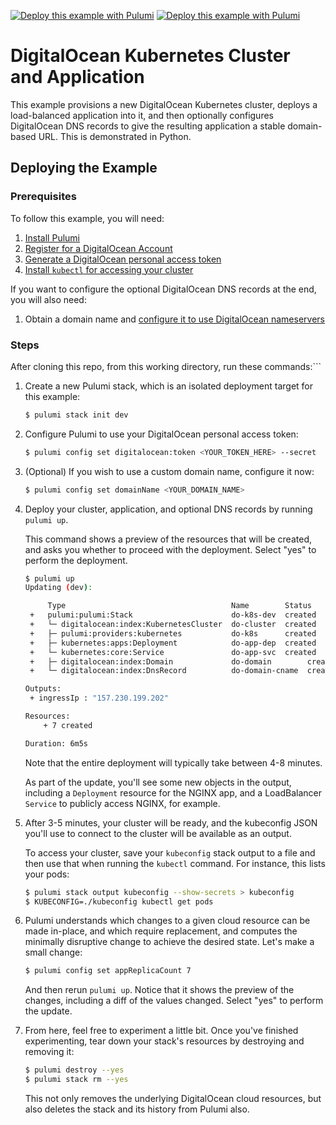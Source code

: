 [![Deploy this example with Pulumi](https://get.pulumi.com/new/button.svg)](https://app.pulumi.com/new?template=https://github.com/pulumi/examples/blob/master/digitalocean-py-k8s/README.md#gh-light-mode-only)
[![Deploy this example with Pulumi](https://get.pulumi.com/new/button-light.svg)](https://app.pulumi.com/new?template=https://github.com/pulumi/examples/blob/master/digitalocean-py-k8s/README.md#gh-dark-mode-only)

# DigitalOcean Kubernetes Cluster and Application

This example provisions a new DigitalOcean Kubernetes cluster, deploys a load-balanced application into it, and then optionally configures DigitalOcean DNS records to give the resulting application a stable domain-based URL. This is demonstrated in Python.

## Deploying the Example

### Prerequisites

To follow this example, you will need:

1. [Install Pulumi](https://www.pulumi.com/docs/get-started/install/)
1. [Register for a DigitalOcean Account](https://cloud.digitalocean.com/registrations/new)
1. [Generate a DigitalOcean personal access token](https://www.digitalocean.com/docs/api/create-personal-access-token/)
1. [Install `kubectl` for accessing your cluster](https://kubernetes.io/docs/tasks/tools/install-kubectl/)

If you want to configure the optional DigitalOcean DNS records at the end, you will also need:

1. Obtain a domain name and [configure it to use DigitalOcean nameservers](https://www.digitalocean.com/community/tutorials/how-to-point-to-digitalocean-nameservers-from-common-domain-registrars)

### Steps

After cloning this repo, from this working directory, run these commands:```

1. Create a new Pulumi stack, which is an isolated deployment target for this example:

    ```bash
    $ pulumi stack init dev
    ```

1. Configure Pulumi to use your DigitalOcean personal access token:

    ```bash
    $ pulumi config set digitalocean:token <YOUR_TOKEN_HERE> --secret
    ```

1. (Optional) If you wish to use a custom domain name, configure it now:

    ```bash
    $ pulumi config set domainName <YOUR_DOMAIN_NAME>
    ```

1. Deploy your cluster, application, and optional DNS records by running `pulumi up`.

   This command shows a preview of the resources that will be created, and asks you whether to proceed with the deployment. Select "yes" to perform the deployment.

    ```bash
    $ pulumi up
    Updating (dev):

         Type                                     Name        Status
     +   pulumi:pulumi:Stack                      do-k8s-dev  created
     +   └─ digitalocean:index:KubernetesCluster  do-cluster  created
     +   ├─ pulumi:providers:kubernetes           do-k8s      created
     +   ├─ kubernetes:apps:Deployment            do-app-dep  created
     +   └─ kubernetes:core:Service               do-app-svc  created
     +   ├─ digitalocean:index:Domain             do-domain        created
     +   └─ digitalocean:index:DnsRecord          do-domain-cname  created

    Outputs:
     + ingressIp : "157.230.199.202"

    Resources:
        + 7 created

    Duration: 6m5s
    ```

   Note that the entire deployment will typically take between 4-8 minutes.

   As part of the update, you'll see some new objects in the output, including
   a `Deployment` resource for the NGINX app, and a LoadBalancer `Service` to
   publicly access NGINX, for example.

1. After 3-5 minutes, your cluster will be ready, and the kubeconfig JSON you'll
   use to connect to the cluster will be available as an output.

   To access your cluster, save your `kubeconfig` stack output to a file and then
   use that when running the `kubectl` command. For instance, this lists your pods:

    ```bash
    $ pulumi stack output kubeconfig --show-secrets > kubeconfig
    $ KUBECONFIG=./kubeconfig kubectl get pods
    ```

1. Pulumi understands which changes to a given cloud resource can be made in-place,
   and which require replacement, and computes the minimally disruptive change to
   achieve the desired state. Let's make a small change:

    ```bash
    $ pulumi config set appReplicaCount 7
    ```

   And then rerun `pulumi up`. Notice that it shows the preview of the changes,
   including a diff of the values changed. Select "yes" to perform the update.

1. From here, feel free to experiment a little bit. Once you've finished experimenting,
   tear down your stack's resources by destroying and removing it:

    ```bash
    $ pulumi destroy --yes
    $ pulumi stack rm --yes
    ```

   This not only removes the underlying DigitalOcean cloud resources, but also
   deletes the stack and its history from Pulumi also.
